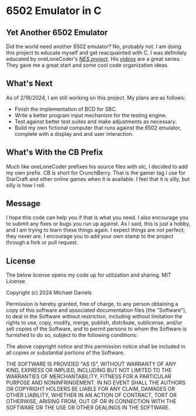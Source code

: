 # 6502 Emulator in C
## Yet Another 6502 Emulator
Did the world need another 6502 emulator? No, probably not. I am doing this project to educate myself and get reacquainted with C. I was definitely educated by oneLoneCoder's *[NES project](https://github.com/OneLoneCoder/olcNES)*. His *[videos](https://www.youtube.com/watch?v=nViZg02IMQo&list=PLrOv9FMX8xJHqMvSGB_9G9nZZ_4IgteYf)* are a great series. They gave me a great start and some cool code organization ideas. 
## What's Next
As of 2/18/2024, I am still working on this project. My plans are as follows:
- Finish the implementation of BCD for SBC.
- Write a better program input mechanism for the testing engine.
- Test against better test suites and make adjustments as necessary.
- Build my own fictional computer that runs against the 6502 emulator, complete with a display and and user interaction.
## What's With the CB Prefix
Much like oneLoneCoder prefixes his source files with olc, I decided to add my own prefix. CB is short for CrunchBerry. That is the gamer tag I use for StarCraft and other online games when it is available. I feel that it is silly, but silly is how I roll.
## Message
I hope this code can help you if that is what you need. I also encourage you to submit any fixes or bugs you run up against. As I said, this is just a hobby, and I am trying to learn these things again. I expect things are not perfect; they never are. I encourage you to add your own stamp to the project through a fork or pull request.
## License
The below license opens my code up for utilization and sharing. MIT License

Copyright (c) 2024 Michael Daniels

Permission is hereby granted, free of charge, to any person obtaining a copy of this software and associated documentation files (the "Software"), to deal in the Software without restriction, including without limitation the rights to use, copy, modify, merge, publish, distribute, sublicense, and/or sell copies of the Software, and to permit persons to whom the Software is furnished to do so, subject to the following conditions:

The above copyright notice and this permission notice shall be included in all copies or substantial portions of the Software.

THE SOFTWARE IS PROVIDED "AS IS", WITHOUT WARRANTY OF ANY KIND, EXPRESS OR IMPLIED, INCLUDING BUT NOT LIMITED TO THE WARRANTIES OF MERCHANTABILITY, FITNESS FOR A PARTICULAR PURPOSE AND NONINFRINGEMENT. IN NO EVENT SHALL THE AUTHORS OR COPYRIGHT HOLDERS BE LIABLE FOR ANY CLAIM, DAMAGES OR OTHER LIABILITY, WHETHER IN AN ACTION OF CONTRACT, TORT OR OTHERWISE, ARISING FROM, OUT OF OR IN CONNECTION WITH THE SOFTWARE OR THE USE OR OTHER DEALINGS IN THE SOFTWARE.
